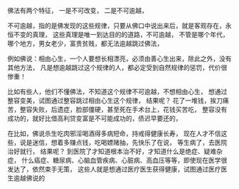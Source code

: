 佛法有两个特征，
一是不可改变，
二是不可逾越，

不可逾越，指的是佛发现的这些规律，只要从佛口中说出来后，就是客观存在，永恒不变的真理，
这些真理是唯一到达目的的道路，不可逾越，
不管是哪个年代，哪个地方，男女老少，富贵贫贱，都无法逾越跳过佛法，

例如佛说：相由心生，一个人要想长相漂亮，必须由善心生出来，除此之外，没有其他方法，
凡是想逾越跳过这个规律的人，都必定受到自然规律的惩罚，代价很惨重！

比如有些人，他们不懂佛法，不知道这个规律不可逾越，不想相由心生，
想通过整容变美，试图通过整容跳过相由心生这个规律，
结果呢？
花了一堆钱，挨刀痛苦，整容失败，后遗症，脸部僵硬，甚至死在手术台上，花钱买苦吃，
整容没有成功的，就好比借高利贷变富是不可能成功的，债迟早要还的，

在比如，佛说杀生吃肉邪淫喝酒得多病短命，持戒得健康长寿，
现在人才不信这些，说是迷信，想着多赚点钱，吃喝嫖赌抽，先快乐了在说，
等生病了，去医院治好就行，
结果呢？
到医院了才知道根本治不好，才知道什么是绝症、疑难杂症，
什么癌症、糖尿病、心脑血管疾病、心脏病、高血压等等，即使现在医学很发达了，依然束手无策，
这些人就是想通过医疗医生获得健康，试图通过医疗医生逾越佛说的